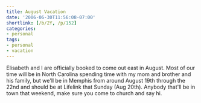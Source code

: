 ```yaml
---
title: August Vacation
date: '2006-06-30T11:56:08-07:00'
shortlink: [/b/2Y, /p/152]
categories:
- personal
tags:
- personal
- vacation
---
```

Elisabeth and I are officially booked to come out east in August.  Most of our time will be in North Carolina spending
time with my mom and brother and his family, but we'll be in Memphis from around August 19th through the 22nd and should
be at Lifelink that Sunday (Aug 20th).  Anybody that'll be in town that weekend, make sure you come to church and say
hi.
